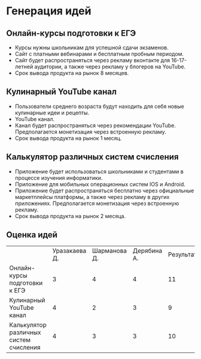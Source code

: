 <h1>Генерация идей</h1>
<h2>Онлайн-курсы подготовки к ЕГЭ</h2>
<ul>
  <li>Курсы нужны школьникам для успешной сдачи экзаменов.</li>
  <li>Сайт с платными вебинарами и бесплатным пробным периодом.</li>
  <li>Сайт будет распространяться через рекламу вконтакте для 16-17-летней аудитории, а также через рекламу у блогеров на YouTube.</li>
  <li>Срок вывода продукта на рынок 8 месяцев.</li>
</ul>

<h2>Кулинарный YouTube канал</h2>
<ul>
  <li>Пользователи среднего возраста будут находить для себя новые кулинарные идеи и рецепты.</li>
  <li>YouTube канал.</li>
  <li>Канал будет распространяться через рекомендации YouTube. Предполагается монетизация через встроенную рекламу.</li>
  <li>Срок вывода продукта на рынок 1 месяц.</li>
</ul>

<h2>Калькулятор различных систем счисления</h2>
<ul>
  <li>Приложение будет использоваться школьниками и студентами в процессе изучения информатики.</li>
  <li>Приложение для мобильных операционных систем IOS и Android.</li>
  <li>Приложение будет распространяться бесплатно через официальные маркетплейсы платформы, а также через рекламу в других приложениях. Предполагается монетизация через встроенную рекламу.</li>
  <li>Срок вывода продукта на рынок 2 месяца.</li>
</ul>

<h2>Оценка идей</h2>
<table>
  <tbody>
    <tr>
      <td> </td>
      <td>Уразакаева Д.</td>
      <td>Шарманова Д.</td>
      <td>Дерябина А.</td>
      <td>Результат</td>
    </tr>
    <tr>
      <td>Онлайн-курсы подготовки к ЕГЭ</td>
      <td>3</td>
      <td>4</td>
      <td>4</td>
      <td>11</td>
    </tr>
    <tr>
      <td>Кулинарный YouTube канал</td>
      <td>4</td>
      <td>2</td>
      <td>3</td>
      <td>9</td>
    </tr>
    <tr>
      <td>Калькулятор различных систем счисления</td>
      <td>4</td>
      <td>3</td>
      <td>3</td>
      <td>10</td>
    </tr>
  </tbody>
</table>
